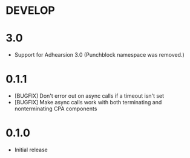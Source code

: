 # DEVELOP

# 3.0
  * Support for Adhearsion 3.0 (Punchblock namespace was removed.)

# 0.1.1
  * [BUGFIX] Don't error out on async calls if a timeout isn't set
  * [BUGFIX] Make async calls work with both terminating and nonterminating CPA components

# 0.1.0
  * Initial release

